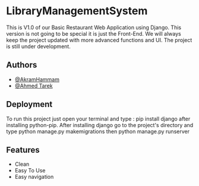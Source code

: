 # LibraryManagementSystem

This is V1.0 of our Basic Restaurant Web Application using Django. This version is not going to be special it is just the Front-End.
We will always keep the project updated with more advanced functions and UI. The project is still under development.


## Authors

- [@AkramHammam](https://www.github.com/akramhammam5)
- [@Ahmed Tarek ](https://www.github.com/Ahmedtareq19)





## Deployment

To run this project just open your terminal and type : pip install django after installing python-pip. After installing django go to the project's directory and type python manage.py makemigrations then python manage.py runserver



## Features

- Clean 
- Easy To Use
- Easy navigation









